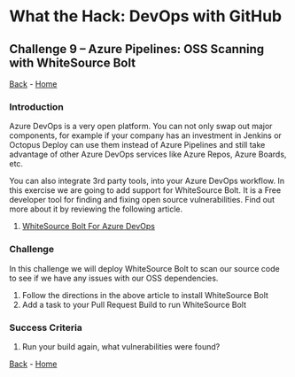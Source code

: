 # What the Hack: DevOps with GitHub 

## Challenge 9 – Azure Pipelines: OSS Scanning with WhiteSource Bolt
[Back](challenge08.md) - [Home](../readme.md) 

### Introduction

Azure DevOps is a very open platform. You can not only swap out major components, for example if your company has an investment in Jenkins or Octopus Deploy can use them instead of Azure Pipelines and still take advantage of other Azure DevOps services like Azure Repos, Azure Boards, etc. 

You can also integrate 3rd party tools, into your Azure DevOps workflow. In this exercise we are going to add support for WhiteSource Bolt. It is a Free developer tool for finding and fixing open source vulnerabilities. Find out more about it by reviewing the following article. 

1. [WhiteSource Bolt For Azure DevOps](https://bolt.whitesourcesoftware.com/azure/)

### Challenge

In this challenge we will deploy WhiteSource Bolt to scan our source code to see if we have any issues with our OSS dependencies. 

1. Follow the directions in the above article to install WhiteSource Bolt
2. Add a task to your Pull Request Build to run WhiteSource Bolt

### Success Criteria

1. Run your build again, what vulnerabilities were found?


[Back](challenge08.md) - [Home](../readme.md) 
